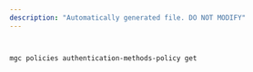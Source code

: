 ```yaml
---
description: "Automatically generated file. DO NOT MODIFY"
---
```


```bash


mgc policies authentication-methods-policy get

```